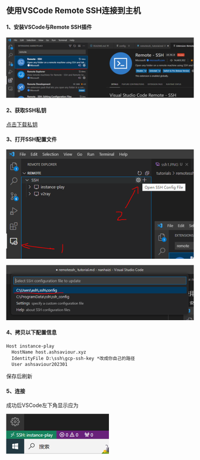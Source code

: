 ## 使用VSCode Remote SSH连接到主机

#### 1、安装VSCode与Remote SSH插件
![pic1](./ssh1.PNG)

#### 2、获取SSH私钥
[点击下载私钥](/host/sshkey/gcp-ssh-key)

#### 3、打开SSH配置文件
![pic2](./ssh2.PNG)

![pic3](./ssh3.PNG)

#### 4、拷贝以下配置信息
```
Host instance-play
  HostName host.ashsaviour.xyz
  IdentityFile D:\ssh\gcp-ssh-key *改成你自己的路径
  User ashsaviour202301
```
保存后刷新

#### 5、连接
成功后VSCode左下角显示应为

![pic4](./ssh4.PNG)